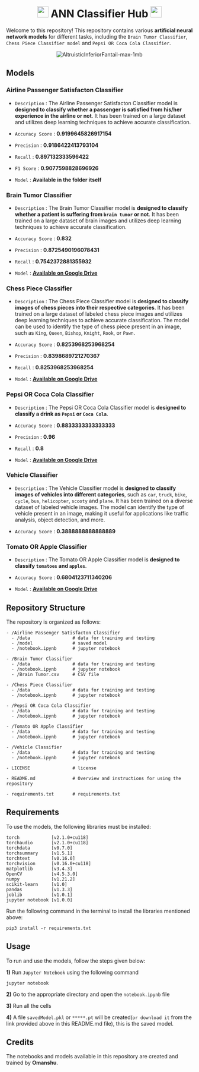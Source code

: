 <div align = "center">
  <h1>
    <img src = "https://github.com/Omanshu209/ANN_ClassifierHub/assets/114089324/aa692968-2503-4b77-9647-df239588401d" width = "30px" />
    ANN Classifier Hub
    <img src = "https://github.com/Omanshu209/ANN_ClassifierHub/assets/114089324/aa692968-2503-4b77-9647-df239588401d" width = "30px" />
  </h1>
</div>

Welcome to this repository! This repository contains various **artificial neural network models** for different tasks, including the `Brain Tumor Classifier`, `Chess Piece Classifier model` and `Pepsi OR Coca Cola Classifier`.

<div align = "center">
  
  ![AltruisticInferiorFantail-max-1mb](https://github.com/Omanshu209/ANN_ClassifierHub/assets/114089324/98ebdcb0-12f6-4c09-b5d3-100dd9a24a20)
</div>

## Models

### Airline Passenger Satisfacton Classifier

- `Description` : The Airline Passenger Satisfacton Classifier model is **designed to classify whether a passenger is satisfied from his/her experience in the airline or not**. It has been trained on a large dataset and utilizes deep learning techniques to achieve accurate classification.

- `Accuracy Score` : **0.9199645826917154**

- `Precision` : **0.9186422413793104**

- `Recall` : **0.897132333596422**

- `F1 Score` : **0.9077598828696926**

- `Model` : **Available in the folder itself**

### Brain Tumor Classifier

- `Description` : The Brain Tumor Classifier model is **designed to classify whether a patient is suffering from `brain tumor` or not**. It has been trained on a large dataset of brain images and utilizes deep learning techniques to achieve accurate classification.

- `Accuracy Score` : **0.832**

- `Precision` : **0.8725490196078431**

- `Recall` : **0.7542372881355932**

- `Model` : [**Available on Google Drive**](https://drive.google.com/file/d/11a29WPOhG8jvzIhn3RZ8vqys0PURo7OB/view?usp=drivesdk)


### Chess Piece Classifier

- `Description` : The Chess Piece Classifier model is **designed to classify images of chess pieces into their respective categories**. It has been trained on a large dataset of labeled chess piece images and utilizes deep learning techniques to achieve accurate classification. The model can be used to identify the type of chess piece present in an image, such as `King`, `Queen`, `Bishop`, `Knight`, `Rook`, or `Pawn`.

- `Accuracy Score` : **0.8253968253968254**

- `Precision` : **0.8398689721270367**

- `Recall` : **0.8253968253968254**

- `Model` : [**Available on Google Drive**](https://drive.google.com/file/d/11xXDLyP71muAhgM3hyYnnBCOjyNDskf-/view?usp=drivesdk)


### Pepsi OR Coca Cola Classifier

- `Description` : The Pepsi OR Coca Cola Classifier model is **designed to classify a drink as `Pepsi` or `Coca Cola`**.

- `Accuracy Score` : **0.8833333333333333**

- `Precision` : **0.96**

- `Recall` : **0.8**

- `Model` : [**Available on Google Drive**](https://drive.google.com/file/d/123kZCDZvAtYs3TXL-1SYpCAf2YQ4Nvho/view?usp=drivesdk)


### Vehicle Classifier

- `Description` : The Vehicle Classifier model is **designed to classify images of vehicles into different categories**, such as `car`, `truck`, `bike`, `cycle`, `bus`, `helicopter`, `scooty` and `plane`. It has been trained on a diverse dataset of labeled vehicle images. The model can identify the type of vehicle present in an image, making it useful for applications like traffic analysis, object detection, and more.

- `Accuracy Score` : **0.3888888888888889**


### Tomato OR Apple Classifier

- `Description` : The Tomato OR Apple Classifier model is **designed to classify `tomatoes` and `apples`**.

- `Accuracy Score` : **0.6804123711340206**

- `Model` : [**Available on Google Drive**](https://drive.google.com/file/d/11yrMqLH9EhPUPzjgPXWj62kmrDSvu1bX/view?usp=drivesdk)


## Repository Structure
The repository is organized as follows:

```
- /Airline Passenger Satisfacton Classifier
  - /data                # data for training and testing
  - /model               # saved model
  - /notebook.ipynb      # jupyter notebook

- /Brain Tumor Classifier
  - /data                # data for training and testing
  - /notebook.ipynb      # jupyter notebook
  - /Brain Tumor.csv     # CSV file

- /Chess Piece Classifier
  - /data                # data for training and testing
  - /notebook.ipynb      # jupyter notebook

- /Pepsi OR Coca Cola Classifier
  - /data                # data for training and testing
  - /notebook.ipynb      # jupyter notebook

- /Tomato OR Apple Classifier
  - /data                # data for training and testing
  - /notebook.ipynb      # jupyter notebook

- /Vehicle Classifier
  - /data                # data for training and testing
  - /notebook.ipynb      # jupyter notebook

- LICENSE                # license

- README.md              # Overview and instructions for using the repository

- requirements.txt       # requirements.txt
```

## Requirements
To use the models, the following libraries must be installed:

```
torch            [v2.1.0+cu118]
torchaudio       [v2.1.0+cu118]
torchdata        [v0.7.0]
torchsummary     [v1.5.1]
torchtext        [v0.16.0]
torchvision      [v0.16.0+cu118]
matplotlib       [v3.4.3]
OpenCV           [v4.5.3.0]
numpy            [v1.21.2]
scikit-learn     [v1.0]
pandas           [v1.3.3]
joblib           [v1.0.1]
jupyter notebook [v1.0.0]
```
Run the following command in the terminal to install the libraries mentioned above:
```
pip3 install -r requirements.txt
```

## Usage
To run and use the models, follow the steps given below:

**1)** Run `Jupyter Notebook` using the following command

```
jupyter notebook
```

**2)** Go to the appropriate directory and open the `notebook.ipynb` file

**3)** Run all the cells

**4)** A file `savedModel.pkl` or `*****.pt` will be created(`or download it` from the link provided above in this README.md file), this is the saved model.

## Credits
The notebooks and models available in this repository are created and trained by **Omanshu**.
